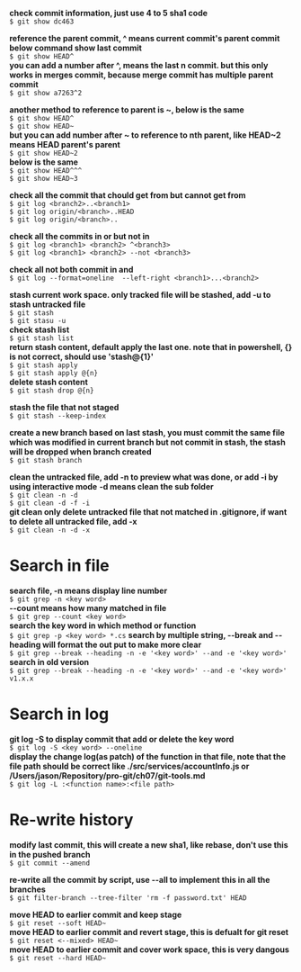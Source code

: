 **check commit information, just use 4 to 5 sha1 code**  
`$ git show dc463`  

**reference the parent commit, ^ means current commit's parent commit**  
**below command show last commit**  
`$ git show HEAD^`  
**you can add a number after ^, means the last n commit. but this only works in merges commit, because merge commit has multiple parent commit**  
`$ git show a7263^2`  

**another method to reference to parent is ~, below is the same**  
`$ git show HEAD^`  
`$ git show HEAD~`  
**but you can add number after ~ to reference to nth parent, like HEAD~2 means HEAD parent's parent**  
`$ git show HEAD~2`  
**below is the same**  
`$ git show HEAD^^^`  
`$ git show HEAD~3`  

**check all the commit that chould get from <branch1> but cannot get from <branch2>**  
`$ git log <branch2>..<branch1>`    
`$ git log origin/<branch>..HEAD`  
`$ git log origin/<branch>..`  

**check all the commits in <branch1> or <branch2> but not in <branch3>**  
`$ git log <branch1> <branch2> ^<branch3>`  
`$ git log <branch1> <branch2> --not <branch3>`  

**check all not both commit in <branch1> and <branch2>**    
`$ git log --format=oneline  --left-right <branch1>...<branch2>`  

**stash current work space. only tracked file will be stashed, add -u to stash untracked file**  
`$ git stash`  
`$ git stasu -u`  
**check stash list**    
`$ git stash list`  
**return stash content, default apply the last one. note that in powershell, {} is not correct, should use 'stash@{1}'**  
`$ git stash apply`  
`$ git stash apply @{n}`  
**delete stash content**  
`$ git stash drop @{n}`  

**stash the file that not staged**  
`$ git stash --keep-index`  

**create a new branch based on last stash, you must commit the same file which was modified in current branch but not commit in stash, the stash will be dropped when branch created**  
`$ git stash branch`   

**clean the untracked file, add -n to preview what was done, or add -i by using interactive mode**
**-d means clean the sub folder**  
`$ git clean -n -d`  
`$ git clean -d -f -i`  
**git clean only delete untracked file that not matched in .gitignore, if want to delete all untracked file, add -x**  
`$ git clean -n -d -x`  

# Search in file  
**search file, -n means display line number**  
`$ git grep -n <key word>`  
**--count means how many matched in file**  
`$ git grep --count <key word>`  
**search the key word in which method or function**  
`$ git grep -p <key word> *.cs`
**search by multiple string, --break and --heading will format the out put to make more clear**  
`$ git grep --break --heading -n -e '<key word>' --and -e '<key word>'`  
**search in old version**  
`$ git grep --break --heading -n -e '<key word>' --and -e '<key word>' v1.x.x`  

# Search in log  
**git log -S to display commit that add or delete the key word**  
`$ git log -S <key word> --oneline`  
**display the change log(as patch) of the function in that file, note that the file path should be correct like ./src/services/accountInfo.js or /Users/jason/Repository/pro-git/ch07/git-tools.md**   
`$ git log -L :<function name>:<file path> `

# Re-write history
**modify last commit, this will create a new sha1, like rebase, don't use this in the pushed branch**  
`$ git commit --amend`  

**re-write all the commit by script, use --all to implement this in all the branches**  
`$ git filter-branch --tree-filter 'rm -f password.txt' HEAD` 

**move HEAD to earlier commit and keep stage**  
`$ git reset --soft HEAD~`  
**move HEAD to earlier commit and revert stage, this is defualt for git reset**  
`$ git reset <--mixed> HEAD~`  
**move HEAD to earlier commit and cover work space, this is very dangous**  
`$ git reset --hard HEAD~`  
